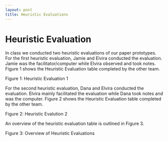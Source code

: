 ```yaml
---
layout: post
title: Heuristic Evaluations
---
```

# Heuristic Evaluation

In class we conducted two heuristic evaluations of our paper prototypes. For the first heuristic evaluation, Jamie and Elvira conducted the evaluation. Jamie was the facilitator/computer while Elvira observed and took notes. Figure 1 shows the Heuristic Evaluation table completed by the other team. 


Figure 1: Heuristic Evaluation 1 

For the second heuristic evaluation, Dana and Elvira conducted the evaluation. Elvira mainly facilitated the evaluation while Dana took notes and was the computer. Figure 2 shows the Heuristic Evaluation table completed by the other team. 


Figure 2: Heuristic Evalution 2

An overview of the heuristic evaluation table is outlined in Figure 3. 


Figure 3: Overview of Heuristic Evaluations 
